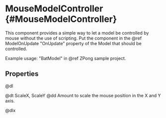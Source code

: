 # MouseModelController {#MouseModelController}

This component provides a simple way to let a model be controlled by mouse without the use of scripting. Put the component in the @ref ModelOnUpdate "OnUpdate" property of the Model that should be controlled.

Example usage: "BatModel" in @ref ZPong sample project.

## Properties

@dl

@dt ScaleX, ScaleY
@dd Amount to scale the mouse position in the X and Y axis.

@dlx

